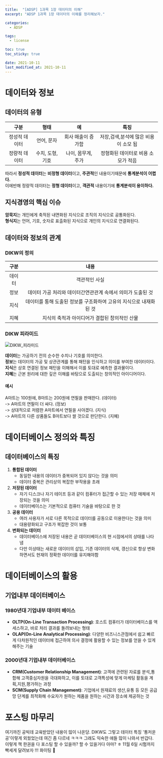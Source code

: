 ```yaml
---
title:  "[ADSP] 1과목 1장 데이터의 이해"
excerpt: "ADSP 1과목 1장 데이터의 이해를 정리해보자."

categories:
  - ADSP

tags:
  - license

toc: true
toc_sticky: true

date: 2021-10-11
last_modified_at: 2021-10-11
---
```


# 데이터와 정보
## 데이터의 유형

|구분|형태|예|특징|  
|:---:|:---:|:---:|:---:|  
|정성적 데이터|언어, 문자|회사 매출이 증가함|저장,검색,분석에 많은 비용이 소모 됨|  
|정량적 데이터|수치, 도형, 기호|나이, 몸무게, 주가|정형화된 데이터로 비용 소모가 적음|  

따라서 **정성적 데이터**는 **비정형 데이터**이고, **주관적**인 내용이기때문에 **통계분석이 어렵다.**  
이에반해 정량적 데이터는 **정형 데이터**이고, **객관적** 내용이기에 **통계분석이 용이하다.**  

## 지식경영의 핵심 이슈
**암묵지**는 개인에게 축적된 내면화된 지식으로 조직의 지식으로 공통화된다.  
**형식지**는 언어, 기호, 숫자로 표출화된 지식으로 개인의 지식으로 연결화된다.

## 데이터와 정보의 관계
### DIKW의 정의

|구분|내용|    
|:---:|:---:|  
|데이터|객관적인 사실|  
|정보|데이터 가공 처리와 데이터간연관관계 속에서 의미가 도출된 것|  
|지식|데이터를 통해 도출된 정보를 구조화하여 고유의 지식으로 내재화된 것|  
|지혜|지식의 축적과 아이디어가 결합된 창의적인 산물|  

### DIKW 피라미드
![DIKW_피라미드 ](https://user-images.githubusercontent.com/91586956/136778820-b25d0146-4035-49a8-8de4-2b12b009c58c.png)

**데이터**는 가공하기 전의 순수한 수치나 기호를 의미한다.  
**정보**는 데이터의 가공 및 상관관계를 통해 패턴을 인식하고 의미를 부여한 데이터이다.  
**지식**은 상호 연결된 정보 패턴을 이해해서 이를 토대로 예측한 결과물이다.  
**지혜**는 근본 원리에 대한 깊은 이해를 바탕으로 도출되는 창의적인 아이디어이다.
#### 예시
A마트는 100원에, B마트는 200원에 연필을 판매한다. (데이터)  
-> A마트의 연필이 더 싸다. (정보)  
-> 상대적으로 저렴한 A마트에서 연필을 사야겠다. (지식)  
-> A마트의 다른 상품들도 B마트보다 쌀 것으로 판단한다. (지혜)

# 데이터베이스 정의와 특징

## 데이터베이스의 특징
1. **통합된 데이터**
    - 동일한 내용의 데이터가 중복되어 있지 않다는 것을 의미
    - 데이터 중복은 관리상의 복잡한 부작용을 초래
1. **저장된 데이터**
    - 자기 디스크나 자기 테이프 등과 같이 컴퓨터가 접근할 수 있는 저장 매체에 저장되는 것을 의미
    - 데이터베이스는 기본적으로 컴퓨터 기술을 바탕으로 한 것
1. **공용 데이터**
    - 여러 사용자가 서로 다른 목적으로 데이터를 공동으로 이용한다는 것을 의미
    - 대용량화되고 구조가 복잡한 것이 보통
1. **변화되는 데이터**
    - 데이터베이스에 저장된 내용은 곧 데이터베이스의 현 시점에서의 상태를 나타냄
    - 다만 이상태는 새로운 데이터의 삽입, 기존 데이터의 삭제, 갱신으로 항상 변화하면서도 현재의 정확한 데이터를 유지해야함

# 데이터베이스의 활용
## 기업내부 데이터베이스

### 1980년대 기업내부 데이터 베이스
- **OLTP(On-Line Transaction Processing)**: 호스트 컴퓨터가 데이터베이스를 액세스하고, 바로 처리 결과를 돌려보내는 형태
- **OLAP(On-Line Analytical Processing)**: 다양한 비즈니스관점에서 쉽고 빠르게 다차원적인 데이터에 접근하여 의사 결정에 활용할 수 있는 정보를 얻을 수 있게 해주는 기술

### 2000년대 기업내부 데이터베이스
- **CRM(Customer Relationship Management)**: 고객에 관련된 자료를 분석,통합해 고객중심자원을 극대화하고, 이를 토대로 고객특성에 맞게 마케팅 활동을 계획,지원,평가하는 과정
- **SCM(Supply Chain Management)**: 기업에서 원재료의 생산,유통 등 모든 공급망 단계를 최적화해 수요자가 원하는 제품을 원하는 시간과 장소에 제공하는 것

# 포스팅 마무리
여기까진 공빅데 교육받았던 내용이 많이 나온당. DIKW도 그렇고 데이터 특징 '통저운공'이렇게 외웠었는데 여긴 좀 다르네 ㅋㅋㅋ 그래도 익숙한 애들 많이 나와서 반갑다. 이렇게 책 한권을 다 포스팅 할 수 있을까? 할 수 있을거다 아마? ㅎ 11월 6일 시험까지 빡세게 달려보자 !!! 화이팅 👊